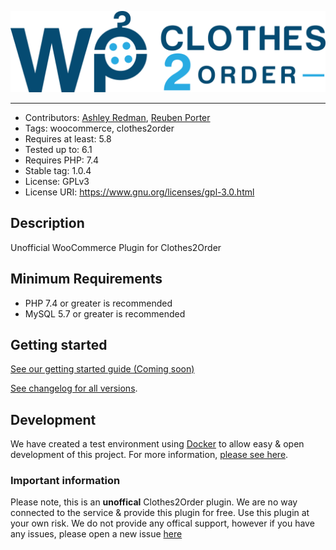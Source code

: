 ![WPC2O](assets/readme-banner.png)

---

-   Contributors: [Ashley Redman](https://github.com/AshleyRedman), [Reuben Porter](https://github.com/ReubenPorter)
-   Tags: woocommerce, clothes2order
-   Requires at least: 5.8
-   Tested up to: 6.1
-   Requires PHP: 7.4
-   Stable tag: 1.0.4
-   License: GPLv3
-   License URI: https://www.gnu.org/licenses/gpl-3.0.html

## Description

Unofficial WooCommerce Plugin for Clothes2Order

## Minimum Requirements

-   PHP 7.4 or greater is recommended
-   MySQL 5.7 or greater is recommended

## Getting started

[See our getting started guide (Coming soon)](https://www.wpclothes2order.com/getting-started)

[See changelog for all versions](https://github.com/AshleyRedman/WPClothes2Order/releases).

## Development

We have created a test environment using [Docker](https://www.docker.com/) to allow easy & open development of this project.
For more information, [please see here](https://github.com/AshleyRedman/WPClothes2Order-test-env).

### Important information

Please note, this is an **unoffical** Clothes2Order plugin.
We are no way connected to the service & provide this plugin for free.
Use this plugin at your own risk. We do not provide any offical support, however if you have any issues, please open a new issue [here](https://github.com/AshleyRedman/WPClothes2Order/issues)
